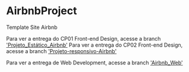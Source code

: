 # AirbnbProject
Template Site Airbnb

Para ver a entrega do CP01 Front-end Design, acesse a branch ['Projeto_Estático_Airbnb'](https://github.com/giovannafgaudino/AirbnbProject/tree/Projeto_Est%C3%A1tico_Airbnb)
Para ver a entrega do CP02 Front-end Design, acesse a branch ['Projeto-responsivo-Airbnb'](https://github.com/giovannafgaudino/AirbnbProject/tree/Projeto-responsivo-Airbnb)

Para ver a entrega de Web Development, acesse a branch ['Airbnb_Web'](https://github.com/giovannafgaudino/AirbnbProject/tree/Airbnb_Web)
